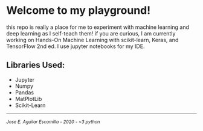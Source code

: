 Welcome to my playground!
=========================

this repo is really a place for me to experiment with machine learning and deep learning as I self-teach them!
if you are curious, I am currently working on Hands-On Machine Learning with scikit-learn, Keras, and TensorFlow 2nd ed.
I use jupyter notebooks for my IDE.

Libraries Used:
---------------

* Jupyter
* Numpy
* Pandas
* MatPlotLib
* Scikit-Learn

---

<sup><i>Jose E. Aguilar Escamilla - 2020 - &lt;3 python</i></sup>
